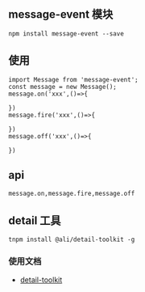 
## message-event 模块
```
npm install message-event --save
```

## 使用

```
import Message from 'message-event';
const message = new Message();
message.on('xxx',()=>{

})
message.fire('xxx',()=>{

})
message.off('xxx',()=>{

})

```
## api

````
message.on,message.fire,message.off

````



## detail 工具
```
tnpm install @ali/detail-toolkit -g
```

### 使用文档
* [detail-toolkit](http://gitlab.alibaba-inc.com/sanwant/detail-toolkit)